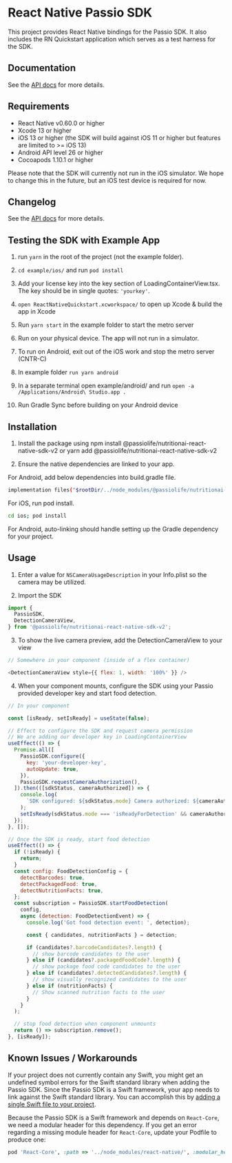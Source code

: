 # React Native Passio SDK

This project provides React Native bindings for the Passio SDK. It also includes the RN Quickstart application which serves as a test harness for the SDK.

## Documentation

See the [API docs](https://passio.gitbook.io/nutrition-ai/guides/react-native-sdk-docs/getting-started-v2/installation) for more details.


## Requirements

- React Native v0.60.0 or higher
- Xcode 13 or higher
- iOS 13 or higher (the SDK will build against iOS 11 or higher but features are limited to >= iOS 13)
- Android API level 26 or higher
- Cocoapods 1.10.1 or higher

Please note that the SDK will currently not run in the iOS simulator. We hope to change this in the future, but an iOS test device is required for now.

## Changelog

See the [API docs](https://passio.gitbook.io/nutrition-ai/guides/react-native-sdk-docs/changelog) for more details.


## Testing the SDK with Example App

1. run `yarn` in the root of the project (not the example folder).
2. `cd example/ios/` and run `pod install`
3. Add your license key into the key section of LoadingContainerView.tsx. The key should be in single quotes: `'yourkey'`.
4. `open ReactNativeQuickstart.xcworkspace/` to open up Xcode & build the app in Xcode
5. Run `yarn start` in the example folder to start the metro server
6. Run on your physical device. The app will not run in a simulator.

7. To run on Android, exit out of the iOS work and stop the metro server (CNTR-C)
8. In example folder `run yarn android`
9. In a separate terminal open example/android/ and run `open -a /Applications/Android\ Studio.app .`
10. Run Gradle Sync before building on your Android device

## Installation

1. Install the package using npm install @passiolife/nutritionai-react-native-sdk-v2 or yarn add @passiolife/nutritionai-react-native-sdk-v2

3. Ensure the native dependencies are linked to your app.

For Android, add below dependencies into build.gradle file.

```bash
implementation files("$rootDir/../node_modules/@passiolife/nutritionai-react-native-sdk-v2/android/libs/passiolib-release.aar")
```

For iOS, run pod install.

```bash
cd ios; pod install
```

For Android, auto-linking should handle setting up the Gradle dependency for your project.

## Usage

1. Enter a value for `NSCameraUsageDescription` in your Info.plist so the camera may be utilized.

2. Import the SDK

```js
import {
  PassioSDK,
  DetectionCameraView,
} from '@passiolife/nutritionai-react-native-sdk-v2';
```

3. To show the live camera preview, add the DetectionCameraView to your view

```js
// Somewhere in your component (inside of a flex container)

<DetectionCameraView style={{ flex: 1, width: '100%' }} />
```

4. When your component mounts, configure the SDK using your Passio provided developer key and start food detection.

```js
// In your component

const [isReady, setIsReady] = useState(false);

// Effect to configure the SDK and request camera permission
// We are adding our developer key in LoadingContainerView
useEffect(() => {
  Promise.all([
    PassioSDK.configure({
      key: 'your-developer-key',
      autoUpdate: true,
    }),
    PassioSDK.requestCameraAuthorization(),
  ]).then(([sdkStatus, cameraAuthorized]) => {
    console.log(
      `SDK configured: ${sdkStatus.mode} Camera authorized: ${cameraAuthorized}`
    );
    setIsReady(sdkStatus.mode === 'isReadyForDetection' && cameraAuthorized);
  });
}, []);

// Once the SDK is ready, start food detection
useEffect(() => {
  if (!isReady) {
    return;
  }
  const config: FoodDetectionConfig = {
    detectBarcodes: true,
    detectPackagedFood: true,
    detectNutritionFacts: true,
  };
  const subscription = PassioSDK.startFoodDetection(
    config,
    async (detection: FoodDetectionEvent) => {
      console.log('Got food detection event: ', detection);

      const { candidates, nutritionFacts } = detection;

      if (candidates?.barcodeCandidates?.length) {
        // show barcode candidates to the user
      } else if (candidates?.packagedFoodCode?.length) {
        // show package food code candidates to the user
      } else if (candidates?.detectedCandidates?.length) {
        // show visually recognized candidates to the user
      } else if (nutritionFacts) {
        // Show scanned nutrition facts to the user
      }
    }
  );

  // stop food detection when component unmounts
  return () => subscription.remove();
}, [isReady]);
```

## Known Issues / Workarounds

If your project does not currently contain any Swift, you might get an undefined symbol errors for the Swift standard library when adding the Passio SDK. Since the Passio SDK is a Swift framework, your app needs to link against the Swift standard library. You can accomplish this by [adding a single Swift file to your project](https://stackoverflow.com/questions/57903395/about-100-error-in-xcode-undefined-symbols-for-architecture-x86-64-upgraded-re).

Because the Passio SDK is a Swift framework and depends on `React-Core`, we need a modular header for this dependency. If you get an error regarding a missing module header for `React-Core`, update your Podfile to produce one:

```ruby
pod 'React-Core', :path => '../node_modules/react-native/', :modular_headers => true
```
